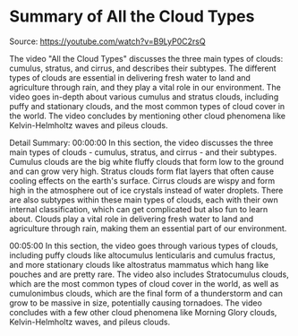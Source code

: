 # Summary of All the Cloud Types

Source: https://youtube.com/watch?v=B9LyP0C2rsQ

The video "All the Cloud Types" discusses the three main types of clouds: cumulus, stratus, and cirrus, and describes their subtypes. The different types of clouds are essential in delivering fresh water to land and agriculture through rain, and they play a vital role in our environment. The video goes in-depth about various cumulus and stratus clouds, including puffy and stationary clouds, and the most common types of cloud cover in the world. The video concludes by mentioning other cloud phenomena like Kelvin-Helmholtz waves and pileus clouds.

Detail Summary: 
00:00:00
In this section, the video discusses the three main types of clouds - cumulus, stratus, and cirrus - and their subtypes. Cumulus clouds are the big white fluffy clouds that form low to the ground and can grow very high. Stratus clouds form flat layers that often cause cooling effects on the earth's surface. Cirrus clouds are wispy and form high in the atmosphere out of ice crystals instead of water droplets. There are also subtypes within these main types of clouds, each with their own internal classification, which can get complicated but also fun to learn about. Clouds play a vital role in delivering fresh water to land and agriculture through rain, making them an essential part of our environment.

00:05:00
In this section, the video goes through various types of clouds, including puffy clouds like altocumulus lenticularis and cumulus fractus, and more stationary clouds like altostratus mammatus which hang like pouches and are pretty rare. The video also includes Stratocumulus clouds, which are the most common types of cloud cover in the world, as well as cumulonimbus clouds, which are the final form of a thunderstorm and can grow to be massive in size, potentially causing tornadoes. The video concludes with a few other cloud phenomena like Morning Glory clouds, Kelvin-Helmholtz waves, and pileus clouds.

